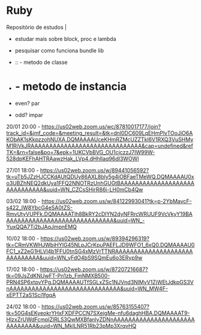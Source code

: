 # Ruby
Repositório de estudos |

- estudar mais sobre block, proc e lambda
- pesquisar como funciona bundle lib

- :: - metodo de classe
- # - metodo de instancia

- even? par
- odd? impar

20/01 20:00 - https://us02web.zoom.us/wc/87810017177/join?track_id=&jmf_code=&meeting_result=&tk=dnl0DC609LqEHmPlvTOoJiO6AKObAK1sKkpzzohNUXA.DQMAAAAUceKHmRZMcUZZTkl6V1RXQ3VuSHMyM1RjVkJRAAAAAAAAAAAAAAAAAAAAAAAAAAAAAA&cap=undefined&refTK=&rn=false&po=7&epk=1UKCVbBVG_OU1cjczzJ7IW99W-528dpKEFhAHTRAawzHak_LVp4.dHhlIaq96dI3WOWl

27/01 18:00 - https://us02web.zoom.us/w/89441056592?tk=uTb5JZzHJCCKdAUtQDUy86AXL8bly5g4iOBFaeTMeWQ.DQMAAAAU0xo3UBZhNEQ2dkUya1FFQ2NNOTRzUnhGUGtBAAAAAAAAAAAAAAAAAAAAAAAAAAAAAA&uuid=WN_CZCsSHirR86i-LH0mCb4Qw

03/02 18:00 - https://us02web.zoom.us/w/84122993041?tk=p-2YbMavcF-s422_IW8YbcG4eSA0tZS-RmvUtyVUPFk.DQMAAAATlh8BkRY2cDlYN2dyNFRrcWRUUF9VcVkyY19BAAAAAAAAAAAAAAAAAAAAAAAAAAAAAA&uuid=WN_-YuxQQA7Ti2bJAqJmpnEMQ

10/02 18:00 - https://us02web.zoom.us/w/89394296319?tk=CRmVKWHJWbiHYIG45NLpJCrKpuPAEFLJD9WFO1_6xQ0.DQMAAAAU0FC1_xZ2eG1HLVl4b1FFU0tnSG4xMzVrTTNRAAAAAAAAAAAAAAAAAAAAAAAAAAAAAA&uuid=WN_yFdO4bS9SQmEu6o3ERyp9w

17/02 18:00 - https://us02web.zoom.us/w/87207216687?tk=09JsZdKNUwFT-Pn1zb_FmNMXB500-PRN4SP6xtpvYPg.DQMAAAAUTfSGLxZSc1NJVnd3NlMyV1ZjWEtJdkpGS3VnAAAAAAAAAAAAAAAAAAAAAAAAAAAAAA&uuid=WN_MW4F-xEPTT2aS1Sci1fgqA

24/02 18:00 - https://us02web.zoom.us/w/85763155407?tk=50G4sEKyeokrYHxFXDFPCCN7SXeigMe-nfu6daghHBA.DQMAAAAT9-HlzxZrUWdFcmplZlRLS3QwMXBfanlyZDNnAAAAAAAAAAAAAAAAAAAAAAAAAAAAAA&uuid=WN_MkILNR51Rb23pMp3XrqvHQ